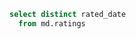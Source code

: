 ```sql rating_dates
select distinct rated_date
  from md.ratings
```

<DateRange
    name=dates
    data={rating_dates}
    dates=rated_date
/>

